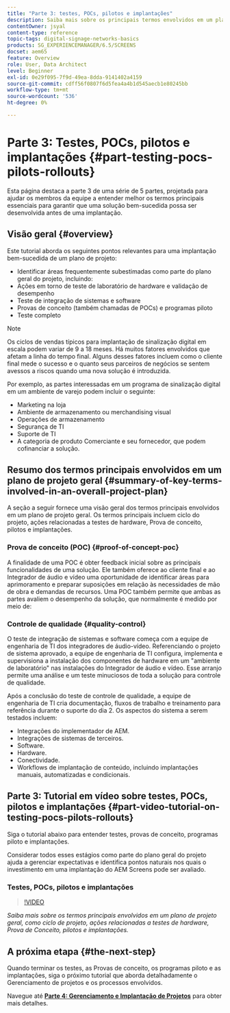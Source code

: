```yaml
---
title: "Parte 3: testes, POCs, pilotos e implantações"
description: Saiba mais sobre os principais termos envolvidos em um plano de projeto geral, como ciclo de projeto, ações relacionadas a testes de hardware, Prova de conceito, pilotos e implantações.
contentOwner: jsyal
content-type: reference
topic-tags: digital-signage-networks-basics
products: SG_EXPERIENCEMANAGER/6.5/SCREENS
docset: aem65
feature: Overview
role: User, Data Architect
level: Beginner
exl-id: 0e29f095-7f9d-49ea-8dda-9141402a4159
source-git-commit: cdff56f0807f6d5fea4a4b1d545aecb1e80245bb
workflow-type: tm+mt
source-wordcount: '536'
ht-degree: 0%

---
```


# Parte 3: Testes, POCs, pilotos e implantações {#part-testing-pocs-pilots-rollouts}

Esta página destaca a parte 3 de uma série de 5 partes, projetada para ajudar os membros da equipe a entender melhor os termos principais essenciais para garantir que uma solução bem-sucedida possa ser desenvolvida antes de uma implantação.

## Visão geral {#overview}

Este tutorial aborda os seguintes pontos relevantes para uma implantação bem-sucedida de um plano de projeto:

* Identificar áreas frequentemente subestimadas como parte do plano geral do projeto, incluindo:
* Ações em torno de teste de laboratório de hardware e validação de desempenho
* Teste de integração de sistemas e software
* Provas de conceito (também chamadas de POCs) e programas piloto
* Teste completo

>[!NOTE]
>
>Os ciclos de vendas típicos para implantação de sinalização digital em escala podem variar de 9 a 18 meses. Há muitos fatores envolvidos que afetam a linha do tempo final. Alguns desses fatores incluem como o cliente final mede o sucesso e o quanto seus parceiros de negócios se sentem avessos a riscos quando uma nova solução é introduzida.

Por exemplo, as partes interessadas em um programa de sinalização digital em um ambiente de varejo podem incluir o seguinte:

* Marketing na loja
* Ambiente de armazenamento ou merchandising visual
* Operações de armazenamento
* Segurança de TI
* Suporte de TI
* A categoria de produto Comerciante e seu fornecedor, que podem cofinanciar a solução.

## Resumo dos termos principais envolvidos em um plano de projeto geral {#summary-of-key-terms-involved-in-an-overall-project-plan}

A seção a seguir fornece uma visão geral dos termos principais envolvidos em um plano de projeto geral. Os termos principais incluem ciclo do projeto, ações relacionadas a testes de hardware, Prova de conceito, pilotos e implantações.

### Prova de conceito (POC) {#proof-of-concept-poc}

A finalidade de uma POC é obter feedback inicial sobre as principais funcionalidades de uma solução. Ele também oferece ao cliente final e ao Integrador de áudio e vídeo uma oportunidade de identificar áreas para aprimoramento e preparar suposições em relação às necessidades de mão de obra e demandas de recursos. Uma POC também permite que ambas as partes avaliem o desempenho da solução, que normalmente é medido por meio de:

### Controle de qualidade {#quality-control}

O teste de integração de sistemas e software começa com a equipe de engenharia de TI dos integradores de áudio-vídeo. Referenciando o projeto de sistema aprovado, a equipe de engenharia de TI configura, implementa e supervisiona a instalação dos componentes de hardware em um &quot;ambiente de laboratório&quot; nas instalações do Integrador de áudio e vídeo. Esse arranjo permite uma análise e um teste minuciosos de toda a solução para controle de qualidade.

Após a conclusão do teste de controle de qualidade, a equipe de engenharia de TI cria documentação, fluxos de trabalho e treinamento para referência durante o suporte do dia 2. Os aspectos do sistema a serem testados incluem:

* Integrações do implementador de AEM.
* Integrações de sistemas de terceiros.
* Software.
* Hardware.
* Conectividade.
* Workflows de implantação de conteúdo, incluindo implantações manuais, automatizadas e condicionais.

## Parte 3: Tutorial em vídeo sobre testes, POCs, pilotos e implantações {#part-video-tutorial-on-testing-pocs-pilots-rollouts}

Siga o tutorial abaixo para entender testes, provas de conceito, programas piloto e implantações.

Considerar todos esses estágios como parte do plano geral do projeto ajuda a gerenciar expectativas e identifica pontos naturais nos quais o investimento em uma implantação do AEM Screens pode ser avaliado.

### Testes, POCs, pilotos e implantações

>[!VIDEO](https://video.tv.adobe.com/v/28405)

*Saiba mais sobre os termos principais envolvidos em um plano de projeto geral, como ciclo de projeto, ações relacionadas a testes de hardware, Prova de Conceito, pilotos e implantações.*

## A próxima etapa {#the-next-step}

Quando terminar os testes, as Provas de conceito, os programas piloto e as implantações, siga o próximo tutorial que aborda detalhadamente o Gerenciamento de projetos e os processos envolvidos.

Navegue até **[Parte 4: Gerenciamento e Implantação de Projetos](project-management-and-deployment.md)** para obter mais detalhes.
